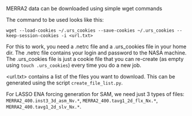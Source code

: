 MERRA2 data can be downloaded using simple wget commands

The command to be used looks like this:

`wget --load-cookies ~/.urs_cookies --save-cookies ~/.urs_cookies --keep-session-cookies -i <url.txt>`

For this to work, you need a .netrc file and a .urs_cookies file in your home dir. The .netrc file contains your login and password to the NASA machine. The .urs_cookies file is just a cookie file that you can re-create (as empty using `touch .urs_cookies`) every time you do a new job.

<url.txt> contains a list of the files you want to download. This can be generated using the script `create_file_list.py`.

For LASSO ENA forcing generation for SAM, we need just 3 types of files: 
`MERRA2_400.inst3_3d_asm_Nv.*`,
`MERRA2_400.tavg1_2d_flx_Nx.*`,
`MERRA2_400.tavg1_2d_slv_Nx.*`.